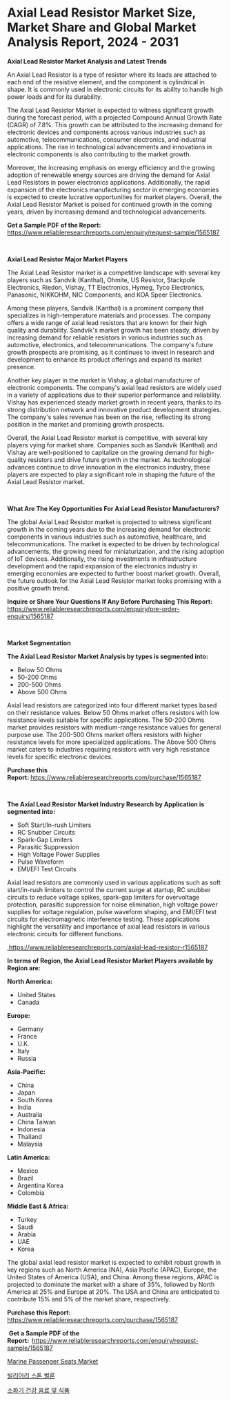 <p><h1>Axial Lead Resistor Market Size, Market Share and Global Market Analysis Report, 2024 - 2031</h1></p><p><strong>Axial Lead Resistor Market Analysis and Latest Trends</strong></p>
<p><p>An Axial Lead Resistor is a type of resistor where its leads are attached to each end of the resistive element, and the component is cylindrical in shape. It is commonly used in electronic circuits for its ability to handle high power loads and for its durability.</p><p>The Axial Lead Resistor Market is expected to witness significant growth during the forecast period, with a projected Compound Annual Growth Rate (CAGR) of 7.8%. This growth can be attributed to the increasing demand for electronic devices and components across various industries such as automotive, telecommunications, consumer electronics, and industrial applications. The rise in technological advancements and innovations in electronic components is also contributing to the market growth.</p><p>Moreover, the increasing emphasis on energy efficiency and the growing adoption of renewable energy sources are driving the demand for Axial Lead Resistors in power electronics applications. Additionally, the rapid expansion of the electronics manufacturing sector in emerging economies is expected to create lucrative opportunities for market players. Overall, the Axial Lead Resistor Market is poised for continued growth in the coming years, driven by increasing demand and technological advancements.</p></p>
<p><strong>Get a Sample PDF of the Report:&nbsp;</strong> <a href="https://www.reliableresearchreports.com/enquiry/request-sample/1565187">https://www.reliableresearchreports.com/enquiry/request-sample/1565187</a></p>
<p>&nbsp;</p>
<p><strong>Axial Lead Resistor Major Market Players</strong></p>
<p><p>The Axial Lead Resistor market is a competitive landscape with several key players such as Sandvik (Kanthal), Ohmite, US Resistor, Stackpole Electronics, Riedon, Vishay, TT Electronics, Hymeg, Tyco Electronics, Panasonic, NIKKOHM, NIC Components, and KOA Speer Electronics.</p><p>Among these players, Sandvik (Kanthal) is a prominent company that specializes in high-temperature materials and processes. The company offers a wide range of axial lead resistors that are known for their high quality and durability. Sandvik's market growth has been steady, driven by increasing demand for reliable resistors in various industries such as automotive, electronics, and telecommunications. The company's future growth prospects are promising, as it continues to invest in research and development to enhance its product offerings and expand its market presence.</p><p>Another key player in the market is Vishay, a global manufacturer of electronic components. The company's axial lead resistors are widely used in a variety of applications due to their superior performance and reliability. Vishay has experienced steady market growth in recent years, thanks to its strong distribution network and innovative product development strategies. The company's sales revenue has been on the rise, reflecting its strong position in the market and promising growth prospects.</p><p>Overall, the Axial Lead Resistor market is competitive, with several key players vying for market share. Companies such as Sandvik (Kanthal) and Vishay are well-positioned to capitalize on the growing demand for high-quality resistors and drive future growth in the market. As technological advances continue to drive innovation in the electronics industry, these players are expected to play a significant role in shaping the future of the Axial Lead Resistor market.</p></p>
<p>&nbsp;</p>
<p><strong>What Are The Key Opportunities For Axial Lead Resistor Manufacturers?</strong></p>
<p><p>The global Axial Lead Resistor market is projected to witness significant growth in the coming years due to the increasing demand for electronic components in various industries such as automotive, healthcare, and telecommunications. The market is expected to be driven by technological advancements, the growing need for miniaturization, and the rising adoption of IoT devices. Additionally, the rising investments in infrastructure development and the rapid expansion of the electronics industry in emerging economies are expected to further boost market growth. Overall, the future outlook for the Axial Lead Resistor market looks promising with a positive growth trend.</p></p>
<p><strong>Inquire or Share Your Questions If Any Before Purchasing This Report:</strong> <a href="https://www.reliableresearchreports.com/enquiry/pre-order-enquiry/1565187">https://www.reliableresearchreports.com/enquiry/pre-order-enquiry/1565187</a></p>
<p>&nbsp;</p>
<p><strong>Market Segmentation</strong></p>
<p><strong>The Axial Lead Resistor Market Analysis by types is segmented into:</strong></p>
<p><ul><li>Below 50 Ohms</li><li>50-200 Ohms</li><li>200-500 Ohms</li><li>Above 500 Ohms</li></ul></p>
<p><p>Axial lead resistors are categorized into four different market types based on their resistance values. Below 50 Ohms market offers resistors with low resistance levels suitable for specific applications. The 50-200 Ohms market provides resistors with medium-range resistance values for general purpose use. The 200-500 Ohms market offers resistors with higher resistance levels for more specialized applications. The Above 500 Ohms market caters to industries requiring resistors with very high resistance levels for specific electronic devices.</p></p>
<p><strong>Purchase this Report:&nbsp;</strong><a href="https://www.reliableresearchreports.com/purchase/1565187">https://www.reliableresearchreports.com/purchase/1565187</a></p>
<p>&nbsp;</p>
<p><strong>The Axial Lead Resistor Market Industry Research by Application is segmented into:</strong></p>
<p><ul><li>Soft Start/In-rush Limiters</li><li>RC Snubber Circuits</li><li>Spark-Gap Limiters</li><li>Parasitic Suppression</li><li>High Voltage Power Supplies</li><li>Pulse Waveform</li><li>EMI/EFI Test Circuits</li></ul></p>
<p><p>Axial lead resistors are commonly used in various applications such as soft start/in-rush limiters to control the current surge at startup, RC snubber circuits to reduce voltage spikes, spark-gap limiters for overvoltage protection, parasitic suppression for noise elimination, high voltage power supplies for voltage regulation, pulse waveform shaping, and EMI/EFI test circuits for electromagnetic interference testing. These applications highlight the versatility and importance of axial lead resistors in various electronic circuits for different functions.</p></p>
<p><a href="https://www.reliableresearchreports.com/axial-lead-resistor-r1565187">&nbsp;https://www.reliableresearchreports.com/axial-lead-resistor-r1565187</a></p>
<p><strong>In terms of Region, the Axial Lead Resistor Market Players available by Region are:</strong></p>
<p>
    <p> <strong> North America: </strong>
        <ul>
            <li>United States</li>
            <li>Canada</li>
        </ul>
        </p> 
    <p> <strong> Europe: </strong>
        <ul>
            <li>Germany</li>
            <li>France</li>
            <li>U.K.</li>
            <li>Italy</li>
            <li>Russia</li>
        </ul>
        </p> 
    <p> <strong> Asia-Pacific: </strong>
        <ul>
            <li>China</li>
            <li>Japan</li>
            <li>South Korea</li>
            <li>India</li>
            <li>Australia</li>
            <li>China Taiwan</li>
            <li>Indonesia</li>
            <li>Thailand</li>
            <li>Malaysia</li>
        </ul>
        </p> 
    <p> <strong> Latin America: </strong>
        <ul>
            <li>Mexico</li>
            <li>Brazil</li>
            <li>Argentina Korea</li>
            <li>Colombia</li>
        </ul>
        </p> 
    <p> <strong> Middle East & Africa: </strong>
        <ul>
            <li>Turkey</li>
            <li>Saudi</li>
            <li>Arabia</li>
            <li>UAE</li>
            <li>Korea</li>
        </ul>
    </p>
    </p>
<p><p>The global axial lead resistor market is expected to exhibit robust growth in key regions such as North America (NA), Asia Pacific (APAC), Europe, the United States of America (USA), and China. Among these regions, APAC is projected to dominate the market with a share of 35%, followed by North America at 25% and Europe at 20%. The USA and China are anticipated to contribute 15% and 5% of the market share, respectively.</p></p>
<p><strong>Purchase this Report: </strong><a href="https://www.reliableresearchreports.com/purchase/1565187">https://www.reliableresearchreports.com/purchase/1565187</a></p>
<p>&nbsp;<strong>Get a Sample PDF of the Report:&nbsp;&nbsp;</strong><a href="https://www.reliableresearchreports.com/enquiry/request-sample/1565187">https://www.reliableresearchreports.com/enquiry/request-sample/1565187</a></p>
<p><strong></strong></p>
<p><p><a href="https://github.com/ajohirul8010/Market-Research-Report-List-1/blob/main/marine-passenger-seats-market.md">Marine Passenger Seats Market</a></p><p><a href="https://medium.com/@caseysheehand5/%EB%8B%B4%EB%8F%84%EC%84%9D-%ED%9A%8C%EC%88%98%EC%9A%A9-%EB%B0%9C%EB%A1%A0-%EC%8B%9C%EC%9E%A5-%EC%A1%B0%EC%82%AC-%EB%B0%8F-%EC%82%B0%EC%97%85-%EC%A7%84%ED%99%94-%EB%B0%8F-2031%EB%85%84%EA%B9%8C%EC%A7%80%EC%9D%98-%EC%98%88%EC%B8%A1-fec8d38eec39">빌리어리 스톤 벌룬</a></p><p><a href="https://github.com/jntpkh496620/Market-Research-Report-List-2/blob/main/4079462154763.md">소화기 건강 음료 및 식품</a></p></p>
